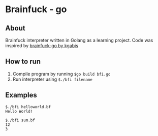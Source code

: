 # Brainfuck - go

## About
Brainfuck interpreter written in Golang as a learning project.
Code was inspired by [brainfuck-go by kgabis](https://github.com/kgabis/brainfuck-go)

## How to run
1. Compile program by running `$go build bfi.go`
2. Run interpreter using `$./bfi filename`

## Examples
```
$./bfi helloworld.bf
Hello World!
```
```
$./bfi sum.bf
12
3
```

